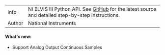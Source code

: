 <table align="center">
    <tr>
        <td>Info</td>
        <td>NI ELVIS III Python API. See <a href="https://github.com/ni/NI-ELVIS-III-Python-Examples">GitHub</a> for the latest source and detailed step-by-step instructions.</td>
    </tr>
    <tr>
        <td>Author</td>
        <td>National Instruments</td>
    </tr>
</table>

#### What's new:
 - Support Analog Output Continuous Samples
